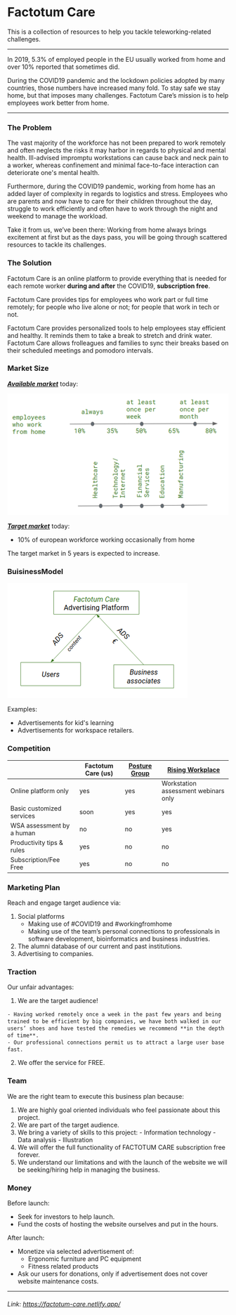 # Factotum Care

This is a collection of resources to help you tackle teleworking-related challenges.

---



In 2019, 5.3% of employed people in the EU usually worked from home and over 10% reported that sometimes did. 

During the COVID19 pandemic and the lockdown policies adopted by many countries, those numbers have increased many fold. 
To stay safe we stay home, but that imposes many challenges. Factotum Care’s mission is to help employees work better from home.

---

### The Problem

The vast majority of the workforce has not been prepared to work remotely and often neglects the risks it may harbor in regards to physical and mental health. Ill-advised impromptu workstations can cause back and neck pain to a worker, whereas confinement and minimal face-to-face interaction can deteriorate one's mental health.

Furthermore, during the COVID19 pandemic, working from home has an added layer of complexity in regards to logistics and stress. Employees who are parents and now have to care for their children throughout the day, struggle to work efficiently and often have to work through the night and weekend to manage the workload.

Take it from us, we’ve been there: Working from home always brings excitement at first but as the days pass, you will be going through scattered resources to tackle its challenges.

### The Solution

Factotum Care is an online platform to provide everything that is needed for each remote worker **during and after** the COVID19, **subscription free**.

Factotum Care provides tips for employees who work part or full time remotely; for people who live alone or not; for people that work in tech or not.

Factotum Care provides personalized tools to help employees stay efficient and healthy. It reminds them to take a break to stretch and drink water. Factotum Care allows frolleagues and families to sync their breaks based on their scheduled meetings and pomodoro intervals.
 

### Market Size

***[Available market](https://www.owllabs.com/state-of-remote-work)*** today:

![marketSize](https://github.com/mxenoph/factotum/blob/master/pitch/marketSize.png)

***[Target market](https://ec.europa.eu/eurostat/data/browse-statistics-by-theme)*** today:

- 10% of european workforce working occasionally from home

The target market in 5 years is expected to increase.


### BuisinessModel

![businessModel](https://github.com/mxenoph/factotum/blob/master/pitch/businessModel1.png)


Examples:

- Advertisements for kid's learning
- Advertisements for workspace retailers.


### Competition

<!--![competition](https://github.com/mxenoph/factotum/blob/master/pitch/competition.png)-->

|                           | Factotum Care (us) | [Posture Group](https://www.posturegroup.co.uk/) | [Rising Workplace](https://www.risingworkplace.com/home-office-ergonomics)                     |
|---------------------------|--------------------|---------------|--------------------------------------|
| Online platform only      | yes                | yes           | Workstation assessment webinars only |
| Basic customized services | soon               | yes           | yes                                  |
| WSA assessment by a human | no                 | no            | yes                                  |
| Productivity tips & rules | yes                | no            | no                                   |
| Subscription/Fee Free     | yes                | no            | no                                   |

### Marketing Plan

Reach and engage target audience via:

 1. Social platforms
    -  Making use of #COVID19 and #workingfromhome
    -  Making use of the team’s personal connections to professionals in software development, bioinformatics and business industries.
 2. The alumni database of our current and past institutions. 
 3. Advertising to companies.


### Traction

Our unfair advantages:
  1. We are the target audience!

    - Having worked remotely once a week in the past few years and being trained to be efficient by big companies, we have both walked in our users’ shoes and have tested the remedies we recommend **in the depth of time**.
    - Our professional connections permit us to attract a large user base fast.
  2. We offer the service for FREE.


### Team

We are the right team to execute this business plan because:

  1. We are highly goal oriented individuals who feel passionate about this project.
  2. We are part of the target audience.
  3. We bring a variety of skills to this project:
    - Information technology
    - Data analysis
    - Illustration 
  4. We will offer the full functionality of FACTOTUM CARE subscription free forever.
  5. We understand our limitations and with the launch of the website we will be seeking/hiring help in managing the business. 
  

### Money

Before launch:
  - Seek for investors to help launch.
  - Fund the costs of hosting the website ourselves and put in the hours.
    
After launch:
  - Monetize via selected advertisement of:
    - Ergonomic furniture and PC equipment
    - Fitness related products
  - Ask our users for donations, only if advertisement does not cover website maintenance costs.

<!--Premium business plan -->
<!--monthly / yearly fee-->
<!--freelance / company fee-->



---
###### Link: https://factotum-care.netlify.app/